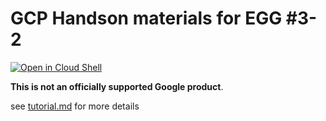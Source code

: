 # GCP Handson materials for EGG #3-2

[![Open in Cloud Shell](https://gstatic.com/cloudssh/images/open-btn.png)](https://ssh.cloud.google.com/cloudshell/open?cloudshell_git_repo=https://github.com/google-cloud-japan/egg-training-materials&cloudshell_working_dir=egg3-2&cloudshell_tutorial=tutorial.md)

**This is not an officially supported Google product**.

see [tutorial.md](tutorial.md) for more details
